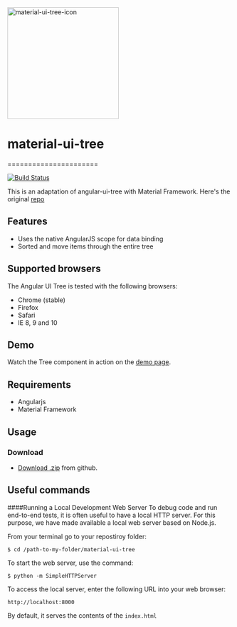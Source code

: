 <img src="https://raw.githubusercontent.com/araltasher/material-ui-tree/master/material-ui-tree-icon.png" alt="material-ui-tree-icon" width="250"/>

# material-ui-tree
======================

[![Build Status](https://travis-ci.org/angular-ui-tree/angular-ui-tree.svg?branch=master)](https://travis-ci.org/angular-ui-tree/angular-ui-tree) 

This is an adaptation of angular-ui-tree with Material Framework. Here's the original [repo](https://github.com/angular-ui-tree/angular-ui-tree)


## Features

- Uses the native AngularJS scope for data binding
- Sorted and move items through the entire tree

## Supported browsers

The Angular UI Tree is tested with the following browsers:

- Chrome (stable)
- Firefox
- Safari
- IE 8, 9 and 10

## Demo
Watch the Tree component in action on the [demo page](http://angular-ui-tree.github.io/angular-ui-tree/).

## Requirements

- Angularjs
- Material Framework

## Usage

### Download

- [Download .zip](https://github.com/araltasher/material-ui-tree.git) from github.

## Useful commands

####Running a Local Development Web Server
To debug code and run end-to-end tests, it is often useful to have a local HTTP server. 
For this purpose, we have made available a local web server based on Node.js.

From your terminal go to your repostiroy folder:

    $ cd /path-to-my-folder/material-ui-tree

To start the web server, use the command:

    $ python -m SimpleHTTPServer

To access the local server, enter the following URL into your web browser:

    http://localhost:8000

By default, it serves the contents of the `index.html`
